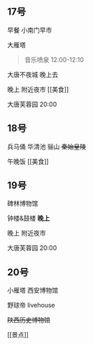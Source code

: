 
## 17号

早餐 小南门早市

大雁塔 
>音乐喷泉 12:00-12:10

大唐不夜城 晚上去

晚上 附近夜市 [[美食]]

大唐芙蓉园 20:00
## 18号

兵马俑 华清池 骊山 ~~秦始皇陵~~

午晚饭 [[美食]]

## 19号

碑林博物馆

钟楼&鼓楼 **晚上**

晚上 附近夜市

大唐芙蓉园 20:00
## 20号

小雁塔 西安博物馆
 
野球帝 livehouse

~~陕西历史博物馆~~

[[景点]]
